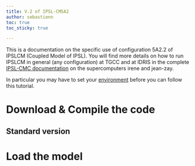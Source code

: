 ```yaml
---
title: V.2 of IPSL-CM5A2
author: sebastienn
toc: true
toc_sticky: true

---
```


This is a documentation on the specific use of configuration 5A2.2 of IPSLCM (Coupled Model of IPSL).
You will find more details on how to run IPSLCM in general (any configuration) at TGCC and at IDRIS in the complete [IPSL-CMC documentation](https://forge.ipsl.jussieu.fr/igcmg_doc/wiki/Doc) on the supercomputers irene and jean-zay.

In particular you may have to set your [environment](https://forge.ipsl.jussieu.fr/igcmg_doc/wiki/Doc/ComputingCenters) before you can follow this tutorial.

# Download & Compile the code 

## Standard version

# Load the model
